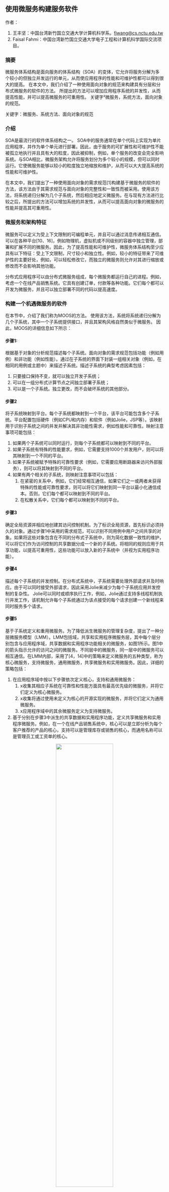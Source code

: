 ## 使用微服务构建服务软件

作者：

1. 王丰坚：中国台湾新竹国立交通大学计算机科学系。fjwang@cs.nctu.edu.tw
2. Faisal Fahmi：中国台湾新竹国立交通大学电子工程和计算机科学国际交流项目。



### 摘要

微服务体系结构是面向服务的体系结构（SOA）的变体，它允许将服务分解为多个较小的但独立并发运行的单元，从而使应用程序的性能和可维护性都可以得到很大的提高。 在本文中，我们介绍了一种使用面向对象的规范来构建具有分层和分布式微服务的软件的方法。 所提出的方法可以增加应用程序系统的并发性，从而提高性能，并可以提高微服务的可重用性。 关键字²微服务，系统方法，面向对象的规范。

关键字：微服务、系统方法、面向对象的规范



### 介绍

SOA是最流行的软件体系结构之一。 SOA中的服务通常在单个代码上实现为单片应用程序，并作为单个单元进行部署。因此，由于服务的可扩展性和可维护性不能被孤立地执行并且具有大的粒度，因此被抑制，例如，单个服务的改变会完全影响系统。与SOA相比，微服务架构允许将服务划分为多个较小的规模，但可以同时运行。它使微服务能够以较小的粒度独立地缩放和维护，从而可以大大提高系统的性能和可维护性。

在本文中，我们提出了一种使用面向对象的需求规范[1]构建基于微服务的软件的方法，该方法由于其需求规范与面向对象的完整性和一致性而被采用。使用该方法，将系统递归分解为几个子系统，然后相应地定义微服务。在与现有方法进行比较之后，所提出的方法可以增加系统的并发性，从而可以提高面向对象的微服务的性能并提高其可重用性。



### 微服务和架构特征

微服务可以定义为受上下文限制的可编程单元，并且可以通过消息传递相互通信。可以在各种平台[10、16]，例如物理机，虚拟机或不同级别的容器中独立管理，部署和扩展不同的微服务。因此，为了提高性能和可维护性，微服务体系结构至少应具有以下特征：受上下文限制，尺寸较小和独立性。例如，较小的特征带来了可维护性的主要好处，例如，可以轻松修改它，而独立的微服务则允许对其进行缩放或修改而不会影响其他功能。

分布式应用程序可以由分布式微服务组成，每个微服务都运行自己的进程。例如，考虑一个在线产品销售系统。它具有创建订单，付款等各种功能。它们每个都可以开发为微服务，并且可以独立部署不同的代码以提高速度。



### 构建一个机遇微服务的软件

在本节中，介绍了我们称为MOOS的方法。 使用该方法，系统将系统递归分解为几个子系统，其中一个子系统提供接口，并且其架构风格自然类似于微服务。 因此，MOOS的详细信息如下所示：

#### 步骤1:

根据基于对象的分析规范描述每个子系统。面向对象的需求规范包括功能（例如用例）和非功能（例如性能）。通过在子系统的界面下封装一组相关对象（例如，在相同的用例或主题中）来描述子系统。描述子系统的典型考虑因素包括：

1. 只要接口保持不变，就可以独立开发子系统； 
2. 可以在一组分布式计算节点之间独立部署子系统；
3. 可以是一个子系统。独立更改，而不会破坏系统的其他部分。

#### 步骤2

将子系统映射到平台。每个子系统都映射到一个平台，该平台可能包含多个子系统。平台配置包括硬件（例如CPU和内存）和软件（例如Jolie，JSP等）。该映射用于识别子系统之间的并发并解决其非功能性需求，例如性能和可靠性。映射注意事项可能包括：

1. 如果两个子系统可以同时运行，则每个子系统都可以映射到不同的平台。
2. 如果子系统有特殊的性能要求，例如，它需要支持1000个并发用户，则可以将其映射到一个不同的平台。
3. 如果子系统被赋予特殊的可靠性要求（例如，它需要应用断路器来访问外部服务），则可以将其映射到不同的平台。
4. 如果有两个相关的子系统，则映射注意事项可以包括：
   1. 在紧密的关系中，例如，它们经常相互通信，如果它们之一或两者未获得特殊的性能或可靠性要求，则可以将它们映射到同一平台以最小化通信成本。否则，它们每个都可以映射到不同的平台。 
   2. 在松散关系中，它们每个都可以映射到不同的平台。

#### 步骤3

确定全局资源并相应地创建其访问控制机制。为了标识全局资源，首先标识必须持久的对象。通过步骤1中采用的需求规范，可以识别不同用例中用户之间共享的对象。如果将这些对象包含在不同的分布式子系统中，则为简化数据一致性的维护，可以将它们作为访问控制的共享数据分成一个新的子系统。将相同的规则应用于共享功能，以提高可重用性，这些功能可以放入新的子系统中（并视为实用程序功能）。

#### 步骤4

描述每个子系统的并发控制。在分布式系统中，子系统需要处理外部请求并及时响应。由于可以同时接受外部请求，因此采用Jolie来减少为每个子系统应用并发控制的复杂性。 Jolie可以同时或顺序执行工作，例如，Jolie通过支持多线程机制执行并发工作，该机制允许每个子系统通过为该点接受的每个请求创建一个新线程来同时服务多个请求。

#### 步骤5

基于子系统定义和重用微服务。为了降低派生微服务的管理复杂度，提出了一种分层微服务模型（LMM）。LMM包括域，共享和实用程序微服务层，其中每个层分别包含与应用程序域，共享数据和实用程序功能相关的微服务，如图1所示。图1中的箭头指示允许的访问之间的微服务。不同层中的微服务，同一层中的微服务可以相互通信。在LMM内部，采用了[4，14]中的策略来定义微服务的五种类型，称为核心微服务，支持微服务，通用微服务，共享微服务和实用微服务。因此，详细的策略包括：

1. 在应用程序域中按以下步骤依次定义核心，支持和通用微服务：
   1. x收集其相应子系统在可靠性和性能方面具有最高优先级的微服务，并将它们定义为核心微服务。 
   2. x收集将通过使用未定义为核心的开源实现的微服务，并将它们定义为通用微服务。
   3. x应用程序域中的其余微服务定义为支持微服务。
2. 基于分别在步骤3中派生的共享数据和实用程序功能，定义共享微服务和实用程序微服务。例如，在一个在线产品销售系统中，核心可以是立即分析为每个客户推荐的产品的核心，支持可以是管理库存或销售的核心，而通用名称可以是管理员工或工资单的核心。

<div align="center"><img width="60%" src="http://blogfileqiniu.isjinhao.site/8f22aa4d-1a48-4ecd-84fb-5e42c5c5f707" /></div>
#### 步骤6

检查并更新系统设计。 在此步骤中，我们检查所解决的每个需求和设计问题是否包含任何矛盾。 如果发现任何错误，请返回相应的步骤，执行必要的更新，然后继续。



### 与现有方法的比较

分层体系结构可以降低派生微服务的管理复杂性。从现有方法[4、6、7、10、13、16]中，当前存在一种具有称为Erl‘s的结构能力的方法。该方法包括四个层，分别是任务服务，微服务，实体服务和实用程序服务层。使用Erl's方法），微服务用于实现需要特殊要求的服务，例如运行时，部署等。

在根据[5]改编的同一研究案例中应用Erl’s后，发现Erl‘s的部署面临瓶颈，因为除微服务之外的所有服务可以部署到单个平台上。此外，被Erl's方法构建的微服务仅作特殊用途，称为不可知论者，因此会降低可重用性。仅由微服务组成的MOOS可以增加系统的并发性，并减少出现瓶颈的可能性；通过为开源实现通用微服务，可以提高微服务的可重用性。



### 结论

在本文中，我们介绍了MOOS，这是一种使用面向对象的规范来构建具有分层微服务的软件的系统方法。 与现有的构建方法相比，MOOS可以增加应用程序系统的并发性，从而提高微服务的性能和可重用性。



### 参考

1. B. Brueggle and A.H. Dutoit, Object-Oriented Software Enginering: Using UML, Pattrens, and Java, Prentice Hall, 2004. 
2. N. Dragoni, et al., "Microservices: How to Make Your Application Scale," Perspectives of System Informatics, vol. 10742, pp. 95-104, 2017.
3. N. Dragoni, et al., "Microservices: Yesterday, Today, and Tomorrow," Present and Ulterior Software Engineering, pp. 195-216, 2017.
4. T. Erl, Service-Oriented Architecture: Analysis and Design for Services and Microservices, Prentice Hall, 2016. 
5. K. Fakhroutdinov. "Online Shopping: UML Use Case Diagram Example," https://www.uml-diagrams.org/examples/online-shopping-use-casediagram-example.html
6. G. Granchelli, et al. "Towards Recovering the Software Architecture of Microservice-Based System," Proc. IEEE ICSAW, pp. 46-53, 2017. 
7. C. Guidi, et al., "Microservices: a language-based approach," Present and Ulterior Software Engineering, pp. 217-225, 2017. 
8. K. Huang and B. Shen, "Service deployment strategies for efficient execution of composite SaaS applications on cloud platform," Journal of Systems and Software, vol. 107, pp. 127-141, 2015. 
9. Jolie. "The first language for Microservices," http://www.jolie-lang.org/ 
10. S. Newman, Building Microservice: Designing Fine-Grained Systems, O'Reilly Media, 2015. 
11. M. Papathomas, Concurrency in Object-Oriented Programming Languages, in Object-Oriented Software Composition, Prentice Hall, pp. 31-68, 1995.
12. M. Richardson. "Guideline: Design Subsystem," http://www.michaelrichardson.com/processes/rup_for_sqa/core.base_rup/guidances/guideline s/design_subsystem_B26FD609.html 
13. L. Sun, Y. Li, and R.A. Memon, "An open IoT framework based on microservices architecture," China Communications, vol. 14, pp. 154-162, 2017. 
14. V. Vernon, Implementing Domain-Driven Design, Pearson, 2013. 
15. Wikipedia. "Monolithic Application," https://en.wikipedia.org/wiki/ Monolithic_application [16] E. Wolff, Microservices: Flexible Software Architecture, Addison-Wesley, 2016.